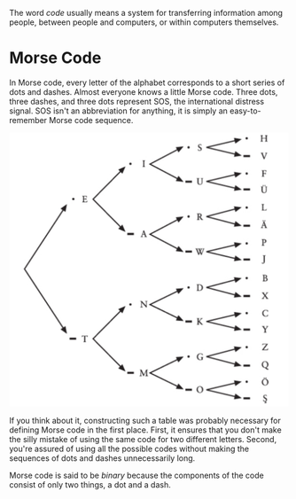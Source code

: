 The word *code* usually means a system for transferring information among people, between people and computers, or within computers themselves.

# Morse Code
In Morse code, every letter of the alphabet corresponds to a short series of dots and dashes. Almost everyone knows a little Morse code. Three dots, three dashes, and three dots represent SOS, the international distress signal. SOS isn't an abbreviation for anything, it is simply an easy-to-remember Morse code sequence.

![Morse code encode example](/assets/images/code/code-the-hidden-language-of-computer-hardware-and-software-morse-code-encode-example.jpg)

If you think about it, constructing such a table was probably necessary for defining Morse code in the first place. First, it ensures that you don't make the silly mistake of using the same code for two different letters. Second, you're assured of using all the possible codes without making the sequences of dots and dashes unnecessarily long.

Morse code is said to be *binary* because the components of the code consist of only two things, a dot and a dash.